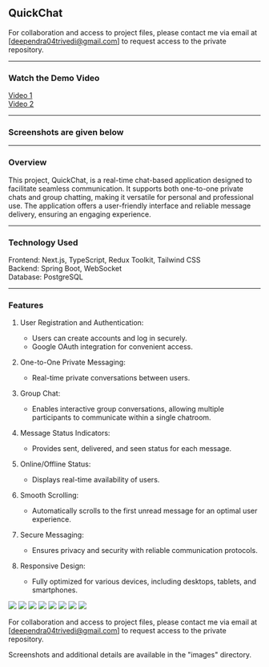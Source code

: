 
## QuickChat 

For collaboration and access to project files, please contact me via email at [deependra04trivedi@gmail.com] to request access to the private repository.  

---

### Watch the Demo Video  

<a href="https://www.linkedin.com/posts/deependra-trivedi-bb530a1a5_fullstack-springboot-nextjs-activity-7261315457591201792-nvPM?utm_source=share&utm_medium=member_desktop" target="_blank">Video 1</a><br>
<a href="https://www.linkedin.com/posts/deependra-trivedi-bb530a1a5_fullstack-springboot-nextjs-activity-7279888978185539584-V4ib?utm_source=share&utm_medium=member_desktop" target="_blank"> Video 2</a>

---

### Screenshots are given below  

---

### Overview  
This project, QuickChat, is a real-time chat-based application designed to facilitate seamless communication. It supports both one-to-one private chats and group chatting, making it versatile for personal and professional use. The application offers a user-friendly interface and reliable message delivery, ensuring an engaging experience.  

---

### Technology Used  
Frontend: Next.js, TypeScript, Redux Toolkit, Tailwind CSS  
Backend: Spring Boot, WebSocket  
Database: PostgreSQL  

---

### Features  

1. User Registration and Authentication:  
   - Users can create accounts and log in securely.  
   - Google OAuth integration for convenient access.  

2. One-to-One Private Messaging:  
   - Real-time private conversations between users.  

3. Group Chat:  
   - Enables interactive group conversations, allowing multiple participants to communicate within a single chatroom.  

4. Message Status Indicators:  
   - Provides sent, delivered, and seen status for each message.  

5. Online/Offline Status:  
   - Displays real-time availability of users.  

6. Smooth Scrolling:  
   - Automatically scrolls to the first unread message for an optimal user experience.  

7. Secure Messaging:  
   - Ensures privacy and security with reliable communication protocols.  

8. Responsive Design:  
   - Fully optimized for various devices, including desktops, tablets, and smartphones.
  

<img src="https://drive.google.com/uc?export=view&id=1xhoUk4XvOi6RiUnaqsn7kxeKmp_vjkNr">

<img src="https://drive.google.com/uc?export=view&id=1IM9CJG4kqEjBp1uI39x3zuHi9LJ3zfcm">

<img src="https://drive.google.com/uc?export=view&id=1cCCunj2oCrSNsgL_39I6xI_FWCrziE5l">

<img src="https://drive.google.com/uc?export=view&id=1sybZ30CPvxqFbgkXKSA57CLSPIlRYGEl">

<img src="https://drive.google.com/uc?export=view&id=1TTw1UxhKHKKRgU4RZ-WQBVRRxd9paaaM">

<img src="https://drive.google.com/uc?export=view&id=1K7-WopDhCoFkzonTWzYZrwlsS9OeZ78p">

<img src="https://drive.google.com/uc?export=view&id=1IT5J8Ca4TJfBlf95Dg1Za3y-FCqHr6Pt">

<img src="https://drive.google.com/uc?export=view&id=1OuRDn7VcpAn371ynCkCYh-QwK1vqWdsR">




For collaboration and access to project files, please contact me via email at [deependra04trivedi@gmail.com] to request access to the private repository.  

Screenshots and additional details are available in the "images" directory.  

